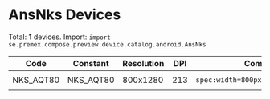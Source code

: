 # AnsNks Devices

Total: **1** devices. Import: `import se.premex.compose.preview.device.catalog.android.AnsNks`

| Code | Constant | Resolution | DPI | Compose Spec | Preview Usage |
|------|----------|------------|-----|-------------|---------------|
| NKS_AQT80 | NKS_AQT80 | 800x1280 | 213 | `spec:width=800px,height=1280px,dpi=213` | `@Preview(device = AnsNks.NKS_AQT80)` |

<!-- Generated automatically. Do not edit manually. -->
